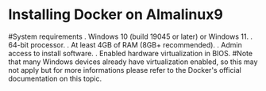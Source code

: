 # Installing Docker on Almalinux9

 #System requirements
. Windows 10 (build 19045 or later) or Windows 11.
. 64-bit processor.
. At least 4GB of RAM (8GB+ recommended).
. Admin access to install software.
. Enabled hardware virtualization in BIOS. 
#Note that many Windows devices already have virtualization enabled, so this may not apply but for more informations please refer to the Docker's official documentation on this topic.

